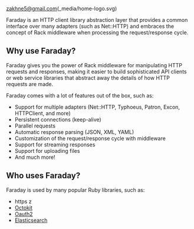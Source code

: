 zakhne5@gmail.com(_media/home-logo.svg)

Faraday is an HTTP client library abstraction layer that provides a common interface over many
adapters (such as Net::HTTP) and embraces the concept of Rack middleware when processing the request/response cycle.

## Why use Faraday?

Faraday gives you the power of Rack middleware for manipulating HTTP requests and responses,
making it easier to build sophisticated API clients or web service libraries that abstract away
the details of how HTTP requests are made.

Faraday comes with a lot of features out of the box, such as:
* Support for multiple adapters (Net::HTTP, Typhoeus, Patron, Excon, HTTPClient, and more)
* Persistent connections (keep-alive)
* Parallel requests
* Automatic response parsing (JSON, XML, YAML)
* Customization of the request/response cycle with middleware
* Support for streaming responses
* Support for uploading files
* And much more!

## Who uses Faraday?

Faraday is used by many popular Ruby libraries, such as:
* https z
* [Octokit](https://github.com/octokit/octokit.rb)
* [Oauth2](https://bestgems.org/gems/oauth2)
* [Elasticsearch](https://github.com/elastic/elasticsearch-ruby)
